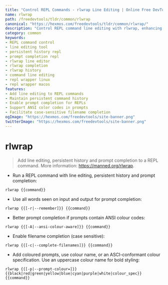 ```yaml
---
title: "Control REPL Commands - rlwrap Line Editing | Online Free DevTools by Hexmos"
name: rlwrap
path: /freedevtools/tldr/common/rlwrap
canonical: "https://hexmos.com/freedevtools/tldr/common/rlwrap/"
description: "Control REPL command line editing with rlwrap, enhancing functionality. Add persistent history and prompt completion to any REPL. Free online tool, no registration required."
category: common
keywords:
- REPL command control
- line editing tool
- persistent history repl
- prompt completion repl
- rlwrap line editor
- rlwrap completion
- rlwrap history
- command line editing
- repl wrapper linux
- repl wrapper macos
features:
- Add line editing to REPL commands
- Maintain persistent command history
- Enable prompt completion for REPLs
- Support ANSI color codes in prompts
- Facilitate case-sensitive filename completion
ogImage: "https://hexmos.com/freedevtools/site-banner.png"
twitterImage: "https://hexmos.com/freedevtools/site-banner.png"
---
```


# rlwrap

> Add line editing, persistent history and prompt completion to a REPL command.
> More information: <https://manned.org/rlwrap>.

- Run a REPL command with line editing, persistent history and prompt completion:

`rlwrap {{command}}`

- Use all words seen on input and output for prompt completion:

`rlwrap {{[-r|--remember]}} {{command}}`

- Better prompt completion if prompts contain ANSI colour codes:

`rlwrap {{[-A|--ansi-colour-aware]}} {{command}}`

- Enable filename completion (case sensitive):

`rlwrap {{[-c|--complete-filenames]}} {{command}}`

- Add coloured prompts, use colour name, or an ASCI-conformant colour specification. Use an uppercase colour name for bold styling:

`rlwrap {{[-p|--prompt-colour=]}}{{black|red|green|yellow|blue|cyan|purple|white|colour_spec}} {{command}}`
